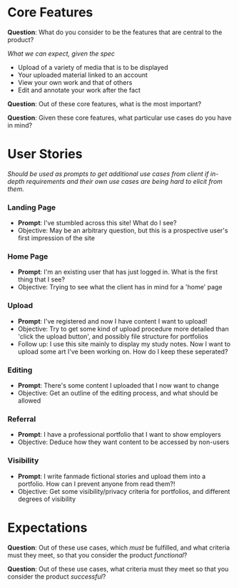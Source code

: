 # Core Features

**Question**: What do you consider to be the features that are central to the product?

*What we can expect, given the spec*
* Upload of a variety of media that is to be displayed
* Your uploaded material linked to an account
* View your own work and that of others
* Edit and annotate your work after the fact

**Question**: Out of these core features, what is the most important?

**Question**: Given these core features, what particular use cases do you have in mind? 


# User Stories

*Should be used as prompts to get additional use cases from client if in-depth requirements and their own use cases are being hard to elicit from them.*

### Landing Page 
* **Prompt**: I've stumbled across this site! What do I see?
* Objective: May be an arbitrary question, but this is a prospective user's first impression of the site

### Home Page
* **Prompt**: I'm an existing user that has just logged in. What is the first thing that I see?
* Objective: Trying to see what the client has in mind for a 'home' page

### Upload
* **Prompt**: I've registered and now I have content I want to upload!
* Objective: Try to get some kind of upload procedure more detailed than 'click the upload button', and possibly file structure for portfolios
* Follow up: I use this site mainly to display my study notes. Now I want to upload some art I've been working on. How do I keep these seperated? 

### Editing
* **Prompt**: There's some content I uploaded that I now want to change
* Objective: Get an outline of the editing process, and what should be allowed

### Referral
* **Prompt**: I have a professional portfolio that I want to show employers
* Objective: Deduce how they want content to be accessed by non-users  

### Visibility
* **Prompt**: I write fanmade fictional stories and upload them into a portfolio. How can I prevent anyone from read them?!
* Objective: Get some visibility/privacy criteria for portfolios, and different degrees of visibility

# Expectations

**Question**: Out of these use cases, which *must* be fulfilled, and what criteria must they meet, so that you consider the product *functional*?

**Question**: Out of these use cases, what criteria must they meet so that you consider the product *successful*?


